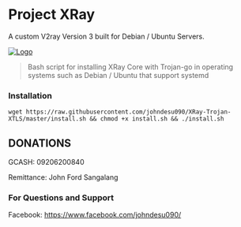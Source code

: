 # Project XRay
A custom V2ray Version 3 built for Debian / Ubuntu Servers.

[![Logo](https://www.unex.com.tw/uploads/productsliders/5bda640e051c0.png)](https://github.com/johndesu090/XRay-Trojan-XTLS)

> Bash script for installing XRay Core with Trojan-go in operating systems such as Debian / Ubuntu that support systemd

### Installation

```
wget https://raw.githubusercontent.com/johndesu090/XRay-Trojan-XTLS/master/install.sh && chmod +x install.sh && ./install.sh
```

## DONATIONS

GCASH: 09206200840

Remittance: John Ford Sangalang

### For Questions and Support
Facebook: https://www.facebook.com/johndesu090/
